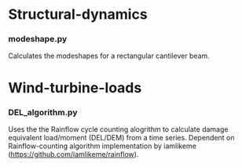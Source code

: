 # Structural-dynamics
### modeshape.py
Calculates the modeshapes for a rectangular cantilever beam.

# Wind-turbine-loads

### DEL_algorithm.py
Uses the the Rainflow cycle counting alogrithm to calculate damage equivalent load/moment (DEL/DEM) from a time series. Dependent on Rainflow-counting algorithm implementation by iamlikeme (https://github.com/iamlikeme/rainflow).
